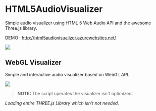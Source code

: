 HTML5AudioVisualizer
====================
Simple audio visualizer using HTML 5 Web Audio API and the awesome Three.js library.

DEMO : http://html5audiovisualizer.azurewebsites.net/

![](https://raw.githubusercontent.com/Raathigesh/HTML5AudioVisualizer/master/Visualizer.PNG)

## WebGL Visualizer
Simple and interactive audio visualizer based on WebGL API.

![](https://raw.githubusercontent.com/Raathigesh/HTML5AudioVisualizer/master/Visualizer.PNG)

> **NOTE:** The script operates the visualizer isn't optimized.

*Loading entire THREE.js Library which isn't not needed.*
